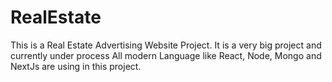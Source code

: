 # RealEstate
This is a Real Estate Advertising Website Project.
It is a very big project and currently under process
All modern Language like React, Node, Mongo and NextJs are using in this project.
